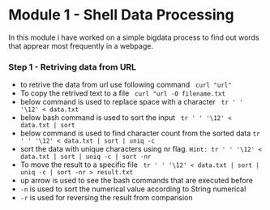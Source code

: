 # Module 1 - Shell Data Processing

In this module i have worked on a simple bigdata process to find out words that apprear most frequently in a webpage.

### Step 1 - Retriving data from URL
- to retrive the data from url use following command
``` curl "url"```
- To copy the retrived text to a file
``` curl "url -O filename.txt```
- below command is used to replace space with a character
``` tr ' ' '\12' < data.txt```
- below bash command is used to sort the input
``` tr ' ' '\12' < data.txt | sort```
- below command is used to find character count from the sorted data
``` tr ' ' '\12' < data.txt | sort | uniq -c ```
- sort the data with unique characters using nr flag.
``` Hint: tr ' ' '\12' < data.txt | sort | uniq -c | sort -nr ```
- To move the result to a specific file
``` tr ' ' '\12' < data.txt | sort | uniq -c | sort -nr > result.txt```
- up arrow is used to see the bash commands that are executed before
- ```-n``` is used to sort the numerical value according to String numerical 
- ```-r``` is used for reversing the result from comparision
